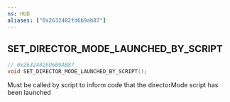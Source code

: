 ```yaml
---
ns: HUD
aliases: ["0x2632482fd6b9ab87"]
---
```

## SET_DIRECTOR_MODE_LAUNCHED_BY_SCRIPT

```c
// 0x2632482FD6B9AB87
void SET_DIRECTOR_MODE_LAUNCHED_BY_SCRIPT();
```

Must be called by script to inform code that the directorMode script has been launched

